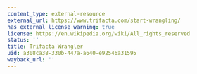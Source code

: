 ```yaml
---
content_type: external-resource
external_url: https://www.trifacta.com/start-wrangling/
has_external_license_warning: true
license: https://en.wikipedia.org/wiki/All_rights_reserved
status: ''
title: Trifacta Wrangler
uid: a308ca38-330b-447a-a640-e92546a31595
wayback_url: ''
---
```


